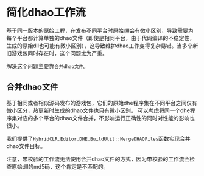 # 简化dhao工作流

基于同一版本的原始工程，在发布不同平台时原始dll会有微小区别，导致需要为每个平台都计算单独的dhao文件（即使是相同平台，由于代码编译的不稳定性，
生成的原始dll也可能有微小区别），这导致维护dhao工作变得复杂易错。当多个新旧游戏包同时存在时，这个问题尤为严重。

解决这个问题主要靠`合并dhao文件`。

## 合并dhao文件

基于相同或者相似源码发布的游戏包，它们的原始dhe程序集在不同平台之间仅有微小区分，热更新时生成的dhao文件也只有微小区别。
可以考虑将同一个dhe程序集对应的多个平台的dhao文件合并，不影响运行正确性的同时对性能的影响也很小。

我们提供了`HybridCLR.Editor.DHE.BuildUtil::MergeDHAOFiles`函数实现合并dhao文件目标。

注意，带校验的工作流无法使用合并dhao文件的方式，因为带校验的工作流会检查原始dll的md5码，这个肯定是不匹配的。


